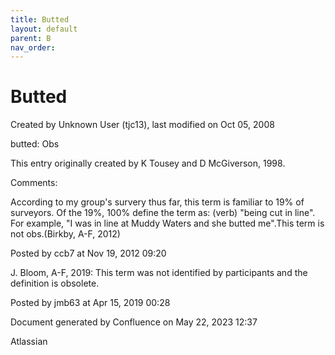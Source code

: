 ```yaml
---
title: Butted
layout: default
parent: B
nav_order:
---
```


# Butted

Created by  Unknown User (tjc13), last modified on Oct 05, 2008

butted: Obs

This entry originally created by K Tousey and D McGiverson, 1998.

Comments:

According to my group's survery thus far, this term is familiar to 19% of surveyors. Of the 19%, 100% define the term as: (verb) &quot;being cut in line&quot;. For example, &quot;I was in line at Muddy Waters and she butted me&quot;.This term is not obs.(Birkby, A-F, 2012)

Posted by ccb7 at Nov 19, 2012 09:20

J. Bloom, A-F, 2019: This term was not identified by participants and the definition is obsolete. 

Posted by jmb63 at Apr 15, 2019 00:28

Document generated by Confluence on May 22, 2023 12:37

Atlassian
